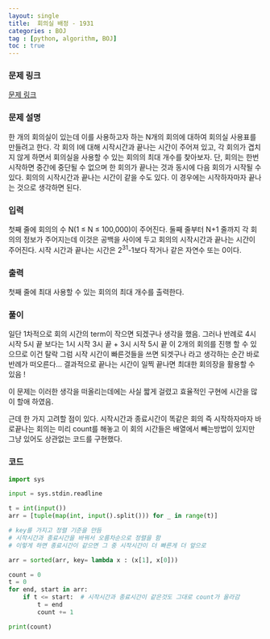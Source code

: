 ```yaml
---
layout: single
title:  회의실 배정 - 1931 
categories : BOJ
tag : [python, algorithm, BOJ]
toc : true
---
```


### 문제 링크

[문제 링크](https://www.acmicpc.net/problem/1931) 

### 문제 설명

<p>한 개의 회의실이 있는데 이를 사용하고자 하는 N개의 회의에 대하여 회의실 사용표를 만들려고 한다. 각 회의 I에 대해 시작시간과 끝나는 시간이 주어져 있고, 각 회의가 겹치지 않게 하면서 회의실을 사용할 수 있는 회의의 최대 개수를 찾아보자. 단, 회의는 한번 시작하면 중간에 중단될 수 없으며 한 회의가 끝나는 것과 동시에 다음 회의가 시작될 수 있다. 회의의 시작시간과 끝나는 시간이 같을 수도 있다. 이 경우에는 시작하자마자 끝나는 것으로 생각하면 된다.</p>

### 입력 

 <p>첫째 줄에 회의의 수 N(1 ≤ N ≤ 100,000)이 주어진다. 둘째 줄부터 N+1 줄까지 각 회의의 정보가 주어지는데 이것은 공백을 사이에 두고 회의의 시작시간과 끝나는 시간이 주어진다. 시작 시간과 끝나는 시간은 2<sup>31</sup>-1보다 작거나 같은 자연수 또는 0이다.</p>

### 출력 

 <p>첫째 줄에 최대 사용할 수 있는 회의의 최대 개수를 출력한다.</p>

 ### 풀이
 
일단 1차적으로 회의 시간의 term이 작으면 되겠구나 생각을 했음. 그러나 반례로 
4시 시작 5시 끝 보다는 1시 시작 3시 끝 + 3시 시작 5시 끝 이 2개의 회의를 진행 할 수 있으므로 이건 탈락 그럼 시작 시간이 빠른것들을 쓰면 되겟구나 라고 생각하는 순간 바로 반례가 떠오른다... 결과적으로 끝나는 시간이 일찍 끝나면 최대한 회의장을 활용할 수 있음 !

이 문제는 이러한 생각을 떠올리는데에는 사실 짧게 걸렸고 효율적인 구현에 시간을 많이 할애 하였음. 

근데 한 가지 고려할 점이 있다. 시작시간과 종료시간이 똑같은 회의 즉 시작하자마자 바로끝나는 회의는 미리 count를 해놓고 이 회의 시간들은 배열에서 빼는방법이 있지만 그냥 있어도 상관없는 코드를 구현했다.

### 코드

```python
import sys

input = sys.stdin.readline

t = int(input())
arr = [tuple(map(int, input().split())) for _ in range(t)]

# key를 가지고 정렬 기준을 만듬 
# 시작시간과 종료시간을 바꿔서 오름차순으로 정렬을 함
# 이렇게 하면 종료시간이 같으면 그 중 시작시간이 더 빠른게 더 앞으로

arr = sorted(arr, key= lambda x : (x[1], x[0]))

count = 0
t = 0
for end, start in arr:
    if t <= start:  # 시작시간과 종료시간이 같은것도 그대로 count가 올라감
        t = end
        count += 1

print(count)

```





